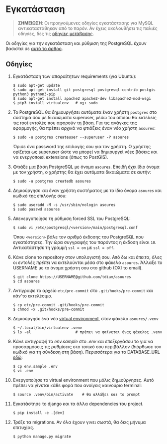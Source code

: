 # Εγκατάσταση

> **ΣΗΜΕΙΩΣΗ**: Οι προηγούμενες οδηγίες εγκατάστασης για MySQL αντικαταστάθηκαν από το παρόν. Αν έχεις ακολουθήσει τις παλιές οδηγίες, δες τις [οδηγίες μετάβασης](pg-migration.md).

Οι οδηγίες για την εγκατάσταση και ρύθμιση της PostgreSQL έχουν βασιστεί σε [αυτό το άρθρο](https://www.digitalocean.com/community/tutorials/how-to-install-and-use-postg$).

## Οδηγίες

1. Εγκατάσταση των απαραίτητων requirements (για Ubuntu):  
   ```
   $ sudo apt-get update
   $ sudo apt-get install git postgresql postgresql-contrib postgis python3 python3-pip
   $ sudo apt-get install apache2 apache2-dev libapache2-mod-wsgi
   $ pip3 install virtualenv   # οχι sudo
   ```

1. Το PostgreSQL θα δημιουργήσει αυτόματα έναν χρήστη `postgres` στο σύστημά σου με δικαιώματα superuser, μέσω του οποίου θα εκτελείς τις root εντολές που αφορούν τη βάση. Για τις ανάγκες της εφαρμογής, θα πρέπει αρχικά να φτιάξεις έναν νέο χρήστη `asoures`:  
   ```
   $ sudo -u postgres createuser --superuser -P asoures
   ```
   Όρισε ένα password της επιλογής σου για τον χρήστη. Ο χρήστης ορίζεται ως superuser ώστε να μπορεί να δημιουργεί νέες βάσεις και να ενεργοποιεί extensions (όπως το PostGIS).

1. Φτιάξε μια βάση PostgreSQL με όνομα `asoures`. Επειδή έχει ίδιο όνομα με τον χρήστη, ο χρήστης θα έχει αυτόματα δικαιώματα σε αυτήν:  
   ```
   $ sudo -u postgres createdb asoures
   ```

1. Δημιούργησε και έναν χρήστη συστήματος με το ίδιο όνομα `asoures` και κωδικό της επιλογής σου:  
   ```
   $ sudo useradd -M -s /usr/sbin/nologin asoures
   $ sudo passwd asoures
   ```

1. Απενεργοποίησε τη ρύθμιση forced SSL του PostgreSQL:  
   ```
   $ sudo vi /etc/postgresql/<version>/main/postgresql.conf
   ```
   Όπου `<version>` βάλε τον αριθμό έκδοσης του PostgreSQL που εγκατέστησες. Την ώρα συγγραφής του παρόντος η έκδοση είναι `10`.
   Αντικατάστησε τη γραμμή `ssl = on` με `ssl = off`.

1. Κάνε clone το repository στον υπολογιστή σου. Από δω και έπειτα, όλες οι εντολές *πρέπει* να εκτελούνται μέσα στο φάκελο `asoures`. Άλλαξε το USERNAME με το όνομα χρήστη σου στο github (OXI το email).  
   ```
   $ git clone https://USERNAME@github.com/tdiam/asoures
   $ cd asoures
   ```

1. Αντίγραψε το αρχείο `etc/pre-commit` στο `.git/hooks/pre-commit` και κάν'το εκτελέσιμο.  
   ```
   $ cp etc/pre-commit .git/hooks/pre-commit
   $ chmod +x .git/hooks/pre-commit
   ```

1. Δημιούργησε ένα νέο [virtual environment](https://realpython.com/python-virtual-environments-a-primer/), στον φάκελο `asoures/.venv`  
   ```
   $ ~/.local/bin/virtualenv .venv
   $ ls -al                    # πρέπει να φαίνεται ένας φάκελος .venv
   ```

1. Κάνε αντιγραφή το *env.sample* στο *.env* και επεξεργάσου το για να προσαρμόσεις τις ρυθμίσεις στο τοπικό σου περιβάλλον (διόρθωσε τον κωδικό για τη σύνδεση στη βάση). Περισσότερα για το DATABASE_URL [εδώ](https://github.com/kennethreitz/dj-database-url#url-schema):  
   ```
   $ cp env.sample .env
   $ vi .env
   ```

1. Ενεργοποίησε το virtual environment που μόλις δημιούργησες. Αυτό πρέπει να γίνεται κάθε φορά που ανοίγεις καινούριο terminal:  
   ```
   $ source .venv/bin/activate    # θα αλλάξει και το prompt
   ```

1. Εγκατάστησε το django και τα άλλα dependencies του project.  
   ```
   $ pip install -e .[dev]
   ```

1. Τρέξε τα migrations. Αν όλα έχουν γινει σωστά, θα δεις μήνυμα επιτυχίας.  
   ```
   $ python manage.py migrate
   ```

